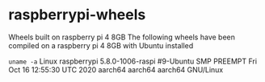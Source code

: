 # raspberrypi-wheels
Wheels built on raspberry pi 4 8GB
The following wheels have been compiled on a raspberry pi 4 8GB with Ubuntu installed

`uname -a`
Linux raspberrypi 5.8.0-1006-raspi #9-Ubuntu SMP PREEMPT Fri Oct 16 12:55:30 UTC 2020 aarch64 aarch64 aarch64 GNU/Linux

